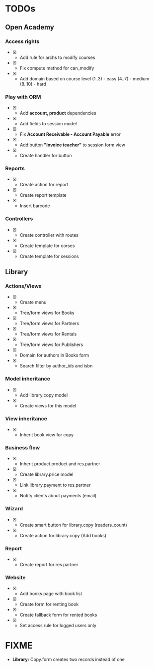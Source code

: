 # TODOs

## Open Academy
### Access rights
- [x] - Add rule for archs to modify courses
- [x] - Fix compute method for can_modify
- [x] - Add domain based on course level (1..3) - easy (4..7) - medium (8..10) - hard

### Play with ORM
- [x] - Add **account, product** dependencies
- [x] - Add fields to session model
- [x] - Fix **Account Receivable - Account Payable** error
- [x] - Add button **"Invoice teacher"** to session form view
- [x] - Create handler for button

### Reports
- [x] - Create action for report
- [x] - Create report template
- [x] - Insert barcode

### Controllers
- [x] - Create controller with routes
- [x] - Create template for corses
- [x] - Create template for sessions

## Library
### Actions/Views
- [x] - Create menu
- [x] - Tree/form views for Books
- [x] - Tree/form views for Partners
- [x] - Tree/form views for Rentals
- [x] - Tree/form views for Publishers
- [x] - Domain for authors in Books form
- [x] - Search filter by author_ids and isbn

### Model inheritance
- [x] - Add library.copy model
- [x] - Create views for this model

### View inheritance
- [x] - Inherit book view for copy

### Business flow
- [x] - Inherit product.product and res.partner
- [x] - Create library.price model
- [x] - Link library.payment to res.partner
- [x] - Notify clients about payments (email)

### Wizard
- [x] - Create smart button for library.copy (readers_count)
- [x] - Create action for library.copy (Add books)

### Report
- [x] - Create report for res.partner

### Website
- [x] - Add books page with book list
- [x] - Create form for renting book
- [x] - Create fallback form for rented books
- [x] - Set access rule for logged users only


# FIXME
- **Library:** Copy.form creates two records instead of one